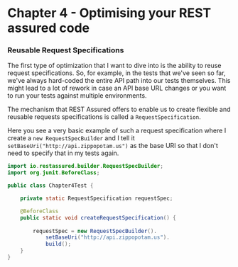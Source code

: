 # Chapter 4 - Optimising your REST assured code

### Reusable Request Specifications

The first type of optimization that I want to dive into is the ability to reuse request specifications. So, for example, in the tests that we've seen so far, we've always hard-coded the entire API path into our tests themselves. This might lead to a lot of rework in case an API base URL changes or you want to run your tests against multiple environments.

The mechanism that REST Assured offers to enable us to create flexible and reusable requests specifications is called a `RequestSpecification`.

Here you see a very basic example of such a request specification where I create a `new RequestSpecBuilder` and I tell it `setBaseUri("http://api.zippopotam.us")` as the base URI so that I don't need to specify that in my tests again.

```java
import io.restassured.builder.RequestSpecBuilder;
import org.junit.BeforeClass;

public class Chapter4Test {

    private static RequestSpecification requestSpec;

    @BeforeClass
    public static void createRequestSpecification() {
  
        requestSpec = new RequestSpecBuilder().
            setBaseUri("http://api.zippopotam.us").
            build();
    }
}
```
